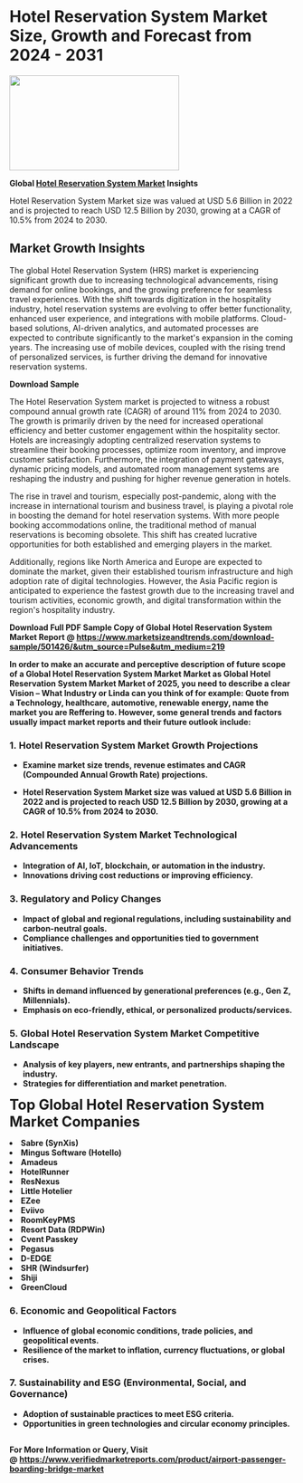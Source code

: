 <H1>Hotel Reservation System Market Size, Growth and Forecast from 2024 - 2031</H1><img class="aligncenter size-medium wp-image-584254" src="https://thirdeyenews.in/wp-content/uploads/2024/09/Global-Market-Research-300x168.jpeg" alt="" width="300" height="168" /><p><strong>Global&nbsp;<a href="https://www.marketsizeandtrends.com/download-sample/501426/&amp;utm_source=Pulse&amp;utm_medium=219">Hotel Reservation System Market</a> Insights</strong></p><p>Hotel Reservation System Market size was valued at USD 5.6 Billion in 2022 and is projected to reach USD 12.5 Billion by 2030, growing at a CAGR of 10.5% from 2024 to 2030.</p><p><h2>Market Growth Insights</h2> <p>The global Hotel Reservation System (HRS) market is experiencing significant growth due to increasing technological advancements, rising demand for online bookings, and the growing preference for seamless travel experiences. With the shift towards digitization in the hospitality industry, hotel reservation systems are evolving to offer better functionality, enhanced user experience, and integrations with mobile platforms. Cloud-based solutions, AI-driven analytics, and automated processes are expected to contribute significantly to the market's expansion in the coming years. The increasing use of mobile devices, coupled with the rising trend of personalized services, is further driving the demand for innovative reservation systems.</p> <p><strong>Download Sample</strong></p> <p>The Hotel Reservation System market is projected to witness a robust compound annual growth rate (CAGR) of around 11% from 2024 to 2030. The growth is primarily driven by the need for increased operational efficiency and better customer engagement within the hospitality sector. Hotels are increasingly adopting centralized reservation systems to streamline their booking processes, optimize room inventory, and improve customer satisfaction. Furthermore, the integration of payment gateways, dynamic pricing models, and automated room management systems are reshaping the industry and pushing for higher revenue generation in hotels.</p> <p>The rise in travel and tourism, especially post-pandemic, along with the increase in international tourism and business travel, is playing a pivotal role in boosting the demand for hotel reservation systems. With more people booking accommodations online, the traditional method of manual reservations is becoming obsolete. This shift has created lucrative opportunities for both established and emerging players in the market.</p> <p>Additionally, regions like North America and Europe are expected to dominate the market, given their established tourism infrastructure and high adoption rate of digital technologies. However, the Asia Pacific region is anticipated to experience the fastest growth due to the increasing travel and tourism activities, economic growth, and digital transformation within the region's hospitality industry.</p> <p><strong></p><p><span class=""><strong>Download Full PDF Sample Copy of Global Hotel Reservation System Market Report</strong> @ <a href="https://www.marketsizeandtrends.com/download-sample/501426/&amp;utm_source=Pulse&amp;utm_medium=219" target="_blank">https://www.marketsizeandtrends.com/download-sample/501426/&amp;utm_source=Pulse&amp;utm_medium=219</a></span></p><p>In order to make an accurate and perceptive description of future scope of a Global&nbsp;Hotel Reservation System Market Market as Global&nbsp;Hotel Reservation System Market Market of 2025, you need to describe a clear Vision &ndash; What Industry or Linda can you think of for example: Quote from a Technology, healthcare, automotive, renewable energy, name the market you are Reffering to. However, some general trends and factors usually impact market reports and their future outlook include:</p><h3>1.&nbsp;<strong>Hotel Reservation System Market Growth Projections</strong></h3><ul><li>Examine market size trends, revenue estimates and CAGR (Compounded Annual Growth Rate) projections.</li><li><p>Hotel Reservation System Market size was valued at USD 5.6 Billion in 2022 and is projected to reach USD 12.5 Billion by 2030, growing at a CAGR of 10.5% from 2024 to 2030.</p></li></ul><h3>2.&nbsp;<strong>Hotel Reservation System Market Technological Advancements</strong></h3><ul><li>Integration of AI, IoT, blockchain, or automation in the industry.</li><li>Innovations driving cost reductions or improving efficiency.</li></ul><h3>3.&nbsp;<strong>Regulatory and Policy Changes</strong></h3><ul><li>Impact of global and regional regulations, including sustainability and carbon-neutral goals.</li><li>Compliance challenges and opportunities tied to government initiatives.</li></ul><h3>4.&nbsp;<strong>Consumer Behavior Trends</strong></h3><ul><li>Shifts in demand influenced by generational preferences (e.g., Gen Z, Millennials).</li><li>Emphasis on eco-friendly, ethical, or personalized products/services.</li></ul><h3>5.&nbsp;<strong>Global Hotel Reservation System Market Competitive Landscape</strong></h3><ul><li>Analysis of key players, new entrants, and partnerships shaping the industry.</li><li>Strategies for differentiation and market penetration.</li></ul><p data-pm-slice="1 1 []"><span style="color: inherit; font-family: inherit; font-size: 25px;">Top Global Hotel Reservation System Market Companies</span></p><div class="" data-test-id=""><p><li>Sabre (SynXis)</li><li> Mingus Software (Hotello)</li><li> Amadeus</li><li> HotelRunner</li><li> ResNexus</li><li> Little Hotelier</li><li> EZee</li><li> Eviivo</li><li> RoomKeyPMS</li><li> Resort Data (RDPWin)</li><li> Cvent Passkey</li><li> Pegasus</li><li> D-EDGE</li><li> SHR (Windsurfer)</li><li> Shiji</li><li> GreenCloud</li></p></div><h3>6.&nbsp;<strong>Economic and Geopolitical Factors</strong></h3><ul><li>Influence of global economic conditions, trade policies, and geopolitical events.</li><li>Resilience of the market to inflation, currency fluctuations, or global crises.</li></ul><h3>7.&nbsp;<strong>Sustainability and ESG (Environmental, Social, and Governance)</strong></h3><ul><li>Adoption of sustainable practices to meet ESG criteria.</li><li>Opportunities in green technologies and circular economy principles.</li></ul><h2><strong style="font-size: 14px;">For More Information or Query, Visit @&nbsp;</strong><a style="background-color: #ffffff; font-size: 14px;" href="https://www.marketsizeandtrends.com/report/hotel-reservation-system-market/" target="_blank">https://www.verifiedmarketreports.com/product/airport-passenger-boarding-bridge-market</a></h2>
